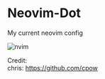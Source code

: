 # Neovim-Dot
My current neovim config


![nvim](https://github.com/autonomuscoder/Neovim/assets/112854891/e854fd5b-8c9f-409a-97f3-50a171136dfa)


Credit: <br>
chris: https://github.com/cpow
